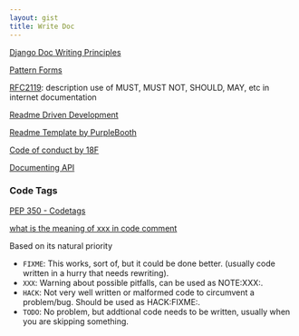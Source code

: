 ```yaml
---
layout: gist
title: Write Doc
---
```


[Django Doc Writing Principles](https://jacobian.org/writing/great-documentation/)

[Pattern Forms](https://www.martinfowler.com/articles/writingPatterns.html)

[RFC2119](https://tools.ietf.org/html/rfc2119): description use of MUST, MUST NOT, SHOULD, MAY, etc in internet documentation

[Readme Driven Development](http://tom.preston-werner.com/2010/08/23/readme-driven-development.html)

[Readme Template by PurpleBooth](https://gist.github.com/PurpleBooth/109311bb0361f32d87a2)

[Code of conduct by 18F](https://github.com/18F/code-of-conduct)

[Documenting API](https://idratherbewriting.com/learnapidoc/)

### Code Tags

[PEP 350 - Codetags](https://legacy.python.org/dev/peps/pep-0350/)

[what is the meaning of xxx in code comment](https://stackoverflow.com/questions/1452934/what-is-the-meaning-of-xxx-in-code-comments)

Based on its natural priority
- `FIXME`: This works, sort of, but it could be done better. (usually code written in a hurry that needs rewriting).
- `XXX`: Warning about possible pitfalls, can be used as NOTE:XXX:.
- `HACK`: Not very well written or malformed code to circumvent a problem/bug. Should be used as HACK:FIXME:.
- `TODO`: No problem, but addtional code needs to be written, usually when you are skipping something.
